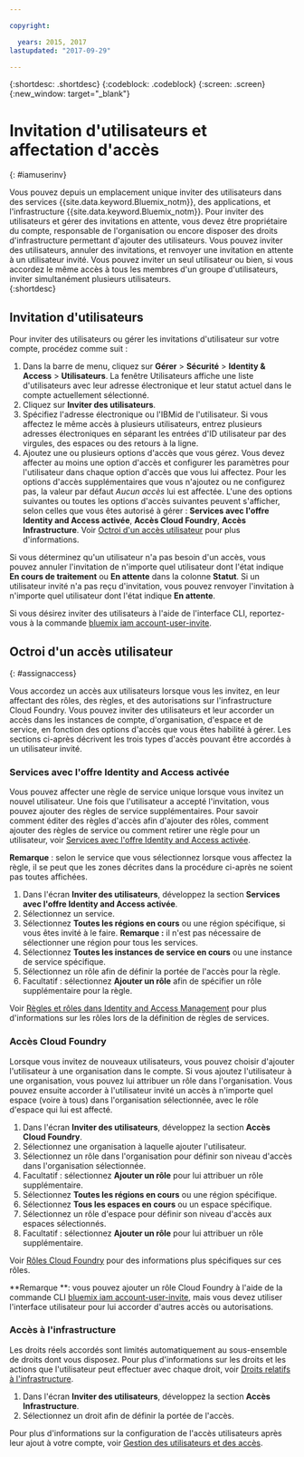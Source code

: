 ```yaml
---

copyright:

  years: 2015, 2017
lastupdated: "2017-09-29"

---
```


{:shortdesc: .shortdesc}
{:codeblock: .codeblock}
{:screen: .screen}
{:new_window: target="_blank"}

# Invitation d'utilisateurs et affectation d'accès
{: #iamuserinv}

Vous pouvez depuis un emplacement unique inviter des utilisateurs dans des services {{site.data.keyword.Bluemix_notm}}, des applications, et l'infrastructure {{site.data.keyword.Bluemix_notm}}. Pour inviter des utilisateurs et gérer des invitations en attente, vous devez être propriétaire du compte, responsable de l'organisation ou encore disposer des droits d'infrastructure permettant d'ajouter des utilisateurs. Vous pouvez inviter des utilisateurs, annuler des invitations, et renvoyer une invitation en attente à un utilisateur invité. Vous pouvez inviter un seul utilisateur ou bien, si vous accordez le même accès à tous les membres d'un groupe d'utilisateurs, inviter simultanément plusieurs utilisateurs.  
{:shortdesc}

## Invitation d'utilisateurs

Pour inviter des utilisateurs ou gérer les invitations d'utilisateur sur votre compte, procédez comme suit : 

1. Dans la barre de menu, cliquez sur **Gérer** &gt; **Sécurité** &gt; **Identity & Access** &gt; **Utilisateurs**. La fenêtre Utilisateurs affiche une liste d'utilisateurs avec leur adresse électronique et leur statut actuel dans le compte actuellement sélectionné.
2. Cliquez sur **Inviter des utilisateurs**.
3. Spécifiez l'adresse électronique ou l'IBMid de l'utilisateur. Si vous affectez le même accès à plusieurs utilisateurs, entrez plusieurs adresses électroniques en séparant les entrées d'ID utilisateur par des virgules, des espaces ou des retours à la ligne.
4. Ajoutez une ou plusieurs options d'accès que vous gérez. Vous devez affecter au moins une option d'accès et configurer les paramètres pour l'utilisateur dans chaque option d'accès que vous lui affectez. Pour les options d'accès supplémentaires que vous n'ajoutez ou ne configurez pas, la valeur par défaut *Aucun accès* lui est affectée. L'une des options suivantes ou toutes les options d'accès suivantes peuvent s'afficher, selon celles que vous êtes autorisé à gérer : **Services avec l'offre Identity and Access activée**, **Accès Cloud Foundry**, **Accès Infrastructure**. Voir [Octroi d'un accès utilisateur](/docs/iam/iamuserinv.html#assignaccess) pour plus d'informations.

Si vous déterminez qu'un utilisateur n'a pas besoin d'un accès, vous pouvez annuler l'invitation de n'importe quel utilisateur dont l'état indique **En cours de traitement** ou **En attente** dans la colonne **Statut**. Si un utilisateur invité n'a pas reçu d'invitation, vous pouvez renvoyer l'invitation à n'importe quel utilisateur dont l'état indique **En attente**.

Si vous désirez inviter des utilisateurs à l'aide de l'interface CLI, reportez-vous à la commande [bluemix iam account-user-invite](/docs/cli/reference/bluemix_cli/bx_cli.html#bluemix_iam_account_user_invite).

## Octroi d'un accès utilisateur
{: #assignaccess}

Vous accordez un accès aux utilisateurs lorsque vous les invitez, en leur affectant des rôles, des règles, et des autorisations sur l'infrastructure Cloud Foundry. Vous pouvez inviter des utilisateurs et leur accorder un accès dans les instances de compte, d'organisation, d'espace et de service, en fonction des options d'accès que vous êtes habilité à gérer. Les sections ci-après décrivent les trois types d'accès pouvant être accordés à un utilisateur invité.

### Services avec l'offre Identity and Access activée

Vous pouvez affecter une règle de service unique lorsque vous invitez un nouvel utilisateur. Une fois que l'utilisateur a accepté l'invitation, vous pouvez ajouter des règles de service supplémentaires. Pour savoir comment éditer des règles d'accès afin d'ajouter des rôles, comment ajouter des règles de service ou comment retirer une règle pour un utilisateur, voir [Services avec l'offre Identity and Access activée](/docs/iam/iamusermanage.html#iammanidaccser). 

**Remarque** : selon le service que vous sélectionnez lorsque vous affectez la règle, il se peut que les zones décrites dans la procédure ci-après ne soient pas toutes affichées. 

1. Dans l'écran **Inviter des utilisateurs**, développez la section **Services avec l'offre Identity and Access activée**.
2. Sélectionnez un service.
3. Sélectionnez **Toutes les régions en cours** ou une région spécifique, si vous êtes invité à le faire.
**Remarque :** il n'est pas nécessaire de sélectionner une région pour tous les services. 
4. Sélectionnez **Toutes les instances de service en cours** ou une instance de service spécifique.
5. Sélectionnez un rôle afin de définir la portée de l'accès pour la règle.
6. Facultatif : sélectionnez **Ajouter un rôle** afin de spécifier un rôle supplémentaire pour la règle.

Voir [Règles et rôles dans Identity and Access Management](/docs/iam/users_roles.html#iamusermanpol) pour plus d'informations sur les rôles lors de la définition de règles de services.

### Accès Cloud Foundry

Lorsque vous invitez de nouveaux utilisateurs, vous pouvez choisir d'ajouter l'utilisateur à une organisation dans le compte. Si vous ajoutez l'utilisateur à une organisation, vous pouvez lui attribuer un rôle dans l'organisation. Vous pouvez ensuite accorder à l'utilisateur invité un accès à n'importe quel espace (voire à tous) dans l'organisation sélectionnée, avec le rôle d'espace qui lui est affecté.

1. Dans l'écran **Inviter des utilisateurs**, développez la section **Accès Cloud Foundry**.
2. Sélectionnez une organisation à laquelle ajouter l'utilisateur.
3. Sélectionnez un rôle dans l'organisation pour définir son niveau d'accès dans l'organisation sélectionnée.
4. Facultatif : sélectionnez **Ajouter un rôle** pour lui attribuer un rôle supplémentaire.
5. Sélectionnez **Toutes les régions en cours** ou une région spécifique.
6. Sélectionnez **Tous les espaces en cours** ou un espace spécifique.
7. Sélectionnez un rôle d'espace pour définir son niveau d'accès aux espaces sélectionnés.
8. Facultatif : sélectionnez **Ajouter un rôle** pour lui attribuer un rôle supplémentaire.

Voir [Rôles Cloud Foundry](/docs/iam/users_roles.html#cfroles) pour des informations plus spécifiques sur ces rôles.

**Remarque **: vous pouvez ajouter un rôle Cloud Foundry à l'aide de la commande CLI [bluemix iam account-user-invite](/docs/cli/reference/bluemix_cli/bx_cli.html#bluemix_iam_account_user_invite), mais vous devez utiliser l'interface utilisateur pour lui accorder d'autres accès ou autorisations.

### Accès à l'infrastructure

Les droits réels accordés sont limités automatiquement au sous-ensemble de droits dont vous disposez. Pour plus d'informations sur les droits et les actions que l'utilisateur peut effectuer avec chaque droit, voir [Droits relatifs à l'infrastructure](/docs/iam/users_roles.html#infrapermissions).

1. Dans l'écran **Inviter des utilisateurs**, développez la section **Accès Infrastructure**.
2. Sélectionnez un droit afin de définir la portée de l'accès.

Pour plus d'informations sur la configuration de l'accès utilisateurs après leur ajout à votre compte, voir [Gestion des utilisateurs et des accès](/docs/iam/iamusermanage.html).
